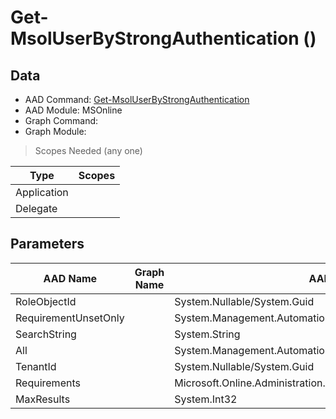 # Get-MsolUserByStrongAuthentication ()

## Data

+ AAD Command: [Get-MsolUserByStrongAuthentication](https://docs.microsoft.com/en-us/powershell/module/MSOnline/Get-MsolUserByStrongAuthentication)
+ AAD Module: MSOnline
+ Graph Command: [](https://docs.microsoft.com/en-us/powershell/module//)
+ Graph Module: 

> Scopes Needed (any one)

|Type|Scopes|
|---|---|
|Application||
|Delegate||

## Parameters

|AAD Name|Graph Name|AAD Type|Graph Type|Infos|
|---|---|---|---|---|
|RoleObjectId||System.Nullable/System.Guid|||
|RequirementUnsetOnly||System.Management.Automation.SwitchParameter|||
|SearchString||System.String|||
|All||System.Management.Automation.SwitchParameter|||
|TenantId||System.Nullable/System.Guid|||
|Requirements||Microsoft.Online.Administration.StrongAuthenticationRequirement[]|||
|MaxResults||System.Int32|||

